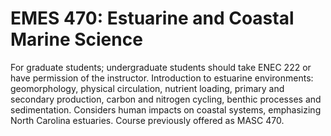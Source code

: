 # EMES 470: Estuarine and Coastal Marine Science

For graduate students; undergraduate students should take ENEC 222 or have permission of the instructor. Introduction to estuarine environments: geomorphology, physical circulation, nutrient loading, primary and secondary production, carbon and nitrogen cycling, benthic processes and sedimentation. Considers human impacts on coastal systems, emphasizing North Carolina estuaries. Course previously offered as MASC 470.